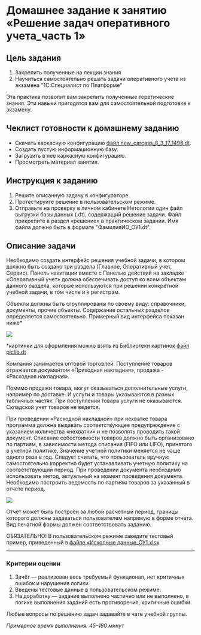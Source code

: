 # Домашнее задание к занятию «Решение задач оперативного учета_часть 1»

## Цель задания

1. Закрепить полученные на лекции знания 
2. Научиться самостоятельно решать задачи оперативного учета из экзамена "1С:Специалист по Платформе" 

Эта практика позволит вам закрепить полученные торетические знания. 
Эти навыки пригодятся вам для самостоятельной подготовке к экзамену.

## Чеклист готовности к домашнему заданию

- Скачать каркасную конфигурацию [файл new_carcass_8_3_17_1496.dt](https://github.com/Bofh82/onec-mid-homeworks/blob/main/OCPS/new_carcass_8_3_17_1496.dt).
- Создать пустую информационную базу.
- Загрузить в нее каркасную конфигурацию.
- Просмотреть материал занятия.

## Инструкция к заданию

1. Решите описанную задачу в конфигураторе.
2. Протестируйте решение в пользовательском режиме.
3. Отправьте на проверку в личном кабинете Нетологии один файл выгрузки базы данных (.dt), содержащий решение задачи. Файл прикрепите в раздел «решение» в практическом задании. Имя файла должно быть в формате "ФамилияИО_ОУ1.dt".

## Описание задачи

Необходимо создать интерфейс решения учебной задачи, в котором должно быть создано три раздела (Главное, Оперативный учет, Сервис).
Панель навигации вместе с Панелью действий на закладке «Оперативный учет» должна обеспечивать доступ ко всем объектам данного раздела, которые используются при решении конкретной учебной задачи, в том числе и к регистрам.

Объекты должны быть сгруппированы по своему виду: справочники, документы, прочие объекты. Содержание остальных разделов определяется самостоятельно. 
Примерный вид интерфейса показан ниже*

![](https://github.com/Bofh82/onec-mid-homeworks/blob/main/OCPS/Рисунок_ОУ1_1.png)

*картинки для оформления можно взять из Библиотеки картинок [файл piclib.dt](https://github.com/netology-code/onec-mid-homeworks/blob/main/OCPS/piclib.dt)

Компания занимается оптовой торговлей. 
Поступление товаров отражается документом «Приходная накладная», продажа - «Расходная накладная». 

Помимо продажи товара, могут оказываться дополнительные услуги, например по доставке. И услуги и товары указываются в разных табличных частях. При поступлении товара услуги не оказываются. 
Складской учет товаров не ведется. 

При проведении «Расходной накладной» при нехватке товара программа должна выдавать соответствующее предупреждение с указанием количества «нехватки» и не позволять проводить такой документ.
Списание себестоимости товаров должно быть организовано по партиям, в зависимости метода списания (FIFO или LIFO), принятого в учетной политике. 
Значение учетной политики меняется не чаще одного раза в год. Следует считать, что пользователь вручную самостоятельно корректно будет устанавливать учетную политику на соответствующий период. При проведении документа необходимо использовать метод, актуальный на момент проведения документа.
Необходимо построить ведомость по партиям товаров за указанный в отчете период.

![](https://github.com/Bofh82/onec-mid-homeworks/blob/main/OCPS/Рисунок_ОУ1_2.png)

Отчет может быть построен за любой расчетный период, границы которого должны задаваться пользователем напрямую в форме отчета.
Вид печатной формы должен соответствовать заданию.

ОБЯЗАТЕЛЬНО! В пользовательском режиме заведите тестовый пример, приведенный в [файле «Исходные данные_ОУ1.xls»](https://docs.google.com/spreadsheets/d/1IJALlIi_Kh-Ns8s8JNUgGERQFpPaODxh/edit?usp=sharing&ouid=108088713556619645145&rtpof=true&sd=true)

------

### Критерии оценки

1. Зачёт — реализован весь требуемый функционал, нет критичных ошибок и нарушения логики.
2. Введены тестовые данные в пользовательском режиме.
3. На доработку — задание выполнено частично или не выполнено, в логике выполнения заданий есть противоречия, критичные ошибки.

Любые вопросы по решению задач задавайте в чате учебной группы.

*Примерное время выполнения: 45–180 минут*
